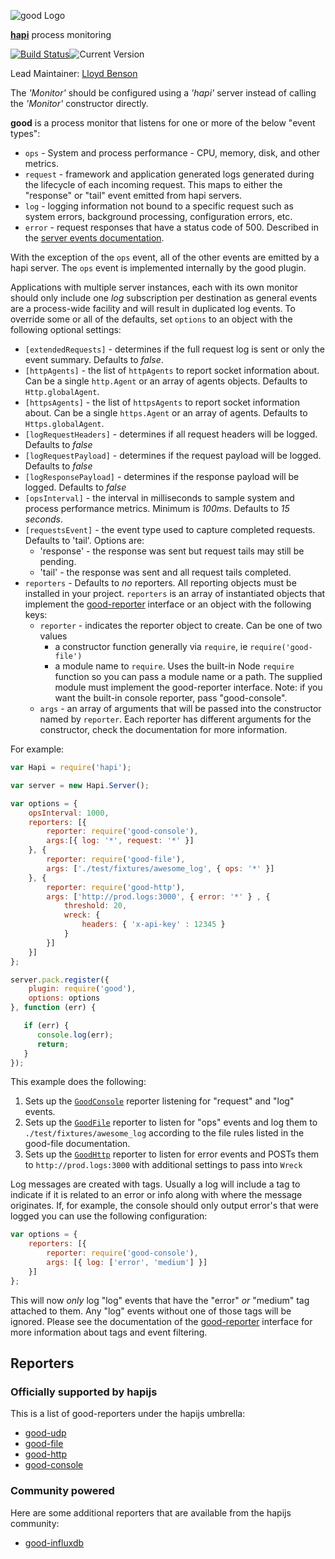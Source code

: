 ![good Logo](https://raw.github.com/spumko/good/master/images/good.png)

[**hapi**](https://github.com/hapijs/hapi) process monitoring

[![Build Status](https://secure.travis-ci.org/hapijs/good.png)](http://travis-ci.org/hapijs/good)![Current Version](https://img.shields.io/npm/v/good.svg)

Lead Maintainer: [Lloyd Benson](https://github.com/lloydbenson)

The _'Monitor'_ should be configured using a _'hapi'_ server instead of calling the _'Monitor'_ constructor directly.


**good** is a process monitor that listens for one or more of the below "event types":
- `ops` - System and process performance - CPU, memory, disk, and other metrics.
- `request` - framework and application generated logs generated during the lifecycle of each incoming request. This maps to either the "response" or "tail" event emitted from hapi servers.
- `log` - logging information not bound to a specific request such as system errors, background processing, configuration errors, etc.
- `error` - request responses that have a status code of 500. Described in the [server events documentation](https://github.com/hapijs/hapi/blob/master/docs/Reference.md#server-events).

With the exception of the `ops` event, all of the other events are emitted by a hapi server. The `ops` event is implemented internally by the good plugin.

Applications with multiple server instances, each with its own monitor should only include one _log_ subscription per destination
as general events are a process-wide facility and will result in duplicated log events. To override some or all of the defaults,
set `options` to an object with the following optional settings:

- `[extendedRequests]` - determines if the full request log is sent or only the event summary. Defaults to _false_.
- `[httpAgents]` - the list of `httpAgents` to report socket information about. Can be a single `http.Agent` or an array of agents objects. Defaults to `Http.globalAgent`.
- `[httpsAgents]` - the list of `httpsAgents` to report socket information about. Can be a single `https.Agent` or an array of agents. Defaults to `Https.globalAgent`.
- `[logRequestHeaders]` - determines if all request headers will be logged. Defaults to _false_
- `[logRequestPayload]` - determines if the request payload will be logged. Defaults to _false_
- `[logResponsePayload]` - determines if the response payload will be logged. Defaults to _false_
- `[opsInterval]` - the interval in milliseconds to sample system and process performance metrics. Minimum is _100ms_. Defaults to _15 seconds_.
- `[requestsEvent]` - the event type used to capture completed requests. Defaults to 'tail'. Options are:
    - 'response' - the response was sent but request tails may still be pending.
    - 'tail' - the response was sent and all request tails completed.
- `reporters` - Defaults to *no* reporters. All reporting objects must be installed in your project. `reporters` is an array of instantiated objects that implement the [good-reporter](https://github.com/hapijs/good-reporter) interface or an object with the following keys:
    - `reporter` - indicates the reporter object to create. Can be one of two values
        - a constructor function generally via `require`, ie `require('good-file')`
        - a module name to `require`. Uses the built-in Node `require` function so you can pass a module name or a path. The supplied module must implement the good-reporter interface. Note: if you want the built-in console reporter, pass "good-console".
    - `args` - an array of arguments that will be passed into the constructor named by `reporter`. Each reporter has different arguments for the constructor, check the documentation for more information.

  
For example:

```javascript
var Hapi = require('hapi');

var server = new Hapi.Server();

var options = {
    opsInterval: 1000,
    reporters: [{
        reporter: require('good-console'),
        args:[{ log: '*', request: '*' }]
    }, {
        reporter: require('good-file'),
        args: ['./test/fixtures/awesome_log', { ops: '*' }]
    }, {
        reporter: require('good-http'),
        args: ['http://prod.logs:3000', { error: '*' } , {
            threshold: 20,
            wreck: {
                headers: { 'x-api-key' : 12345 }
            }
        }]
    }]
};

server.pack.register({
    plugin: require('good'),
    options: options
}, function (err) {

   if (err) {
      console.log(err);
      return;
   }
});

```

This example does the following:

1. Sets up the [`GoodConsole`](https://github.com/hapijs/good-console) reporter listening for "request" and "log" events.
2. Sets up the [`GoodFile`](https://github.com/hapijs/good-file) reporter to listen for "ops" events and log them to `./test/fixtures/awesome_log` according to the file rules listed in the good-file documentation.
3. Sets up the [`GoodHttp`](https://github.com/hapijs/good-http) reporter to listen for error events and POSTs them to `http://prod.logs:3000` with additional settings to pass into `Wreck`

Log messages are created with tags. Usually a log will include a tag to indicate if it is related to an error or info along with where the message originates. If, for example, the console should only output error's that were logged you can use the following configuration:

```javascript
var options = {
    reporters: [{
        reporter: require('good-console'),
        args: [{ log: ['error', 'medium'] }]
    }]
};
```

This will now _only_ log "log" events that have the "error" _or_ "medium" tag attached to them. Any "log" events without one of those tags will be ignored. Please see the documentation of the [good-reporter](https://github.com/hapijs/good-reporter) interface for more information about tags and event filtering.

## Reporters

### Officially supported by hapijs
This is a list of good-reporters under the hapijs umbrella:
- [good-udp](https://github.com/hapijs/good-udp)
- [good-file](https://github.com/hapijs/good-file)
- [good-http](https://github.com/hapijs/good-http)
- [good-console](https://github.com/hapijs/good-console)

### Community powered
Here are some additional reporters that are available from the hapijs community:
- [good-influxdb](https://github.com/totherik/good-influxdb)
